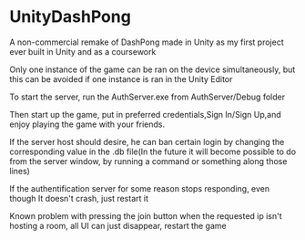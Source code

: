 # UnityDashPong
A non-commercial remake of DashPong made in Unity as my first project ever built in Unity and as a coursework

Only one instance of the game can be ran on the device simultaneously, but this can be avoided if one instance is ran in the Unity Editor

To start the server, run the AuthServer.exe from AuthServer/Debug folder

Then start up the game, put in preferred credentials,Sign In/Sign Up,and enjoy playing the game with your friends.

If the server host should desire, he can ban certain login by changing the corresponding value in the .db file(In the future it will become possible
to do from the server window, by running a command or something along those lines)

If the authentification server for some reason stops responding, even though It doesn't crash, just restart it

Known problem with pressing the join button when the requested ip isn't hosting a room, all UI can just disappear, restart the game
